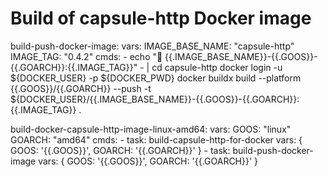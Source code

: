   # Build of capsule-http Docker image
  build-push-docker-image:
    vars:
      IMAGE_BASE_NAME: "capsule-http"
      IMAGE_TAG: "0.4.2"
    cmds:
      - echo "👋 {{.IMAGE_BASE_NAME}}-{{.GOOS}}-{{.GOARCH}}:{{.IMAGE_TAG}}"
      - |
        cd capsule-http
        docker login -u ${DOCKER_USER} -p ${DOCKER_PWD}
        docker buildx build --platform {{.GOOS}}/{{.GOARCH}} --push -t ${DOCKER_USER}/{{.IMAGE_BASE_NAME}}-{{.GOOS}}-{{.GOARCH}}:{{.IMAGE_TAG}} .

  build-docker-capsule-http-image-linux-amd64:
    vars:
      GOOS: "linux" 
      GOARCH: "amd64"
    cmds:
      - task: build-capsule-http-for-docker
        vars: { GOOS: '{{.GOOS}}', GOARCH: '{{.GOARCH}}' }
      - task: build-push-docker-image
        vars: { 
          GOOS: '{{.GOOS}}', 
          GOARCH: '{{.GOARCH}}'
        }
